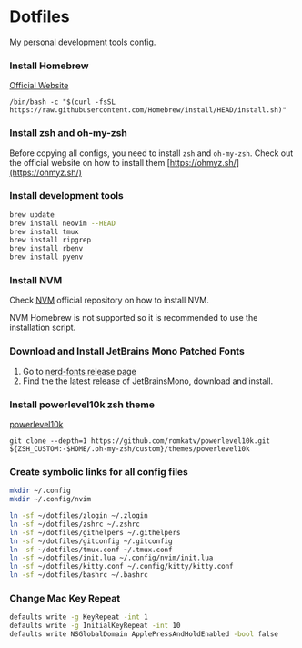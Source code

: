 # Dotfiles

My personal development tools config.

### Install Homebrew

[Official Website](https://brew.sh/)

```
/bin/bash -c "$(curl -fsSL https://raw.githubusercontent.com/Homebrew/install/HEAD/install.sh)"
```

### Install zsh and oh-my-zsh

Before copying all configs, you need to install `zsh` and `oh-my-zsh`. Check out the official website on how to install them [https://ohmyz.sh/](https://ohmyz.sh/)

### Install development tools

```bash
brew update
brew install neovim --HEAD
brew install tmux
brew install ripgrep
brew install rbenv
brew install pyenv
```

### Install NVM

Check [NVM](https://github.com/nvm-sh/nvm) official repository on how to install NVM.

NVM Homebrew is not supported so it is recommended to use the installation script.


### Download and Install JetBrains Mono Patched Fonts

1. Go to [nerd-fonts release page](https://github.com/ryanoasis/nerd-fonts/releases)
2. Find the the latest release of JetBrainsMono, download and install.

### Install powerlevel10k zsh theme

[powerlevel10k](https://github.com/romkatv/powerlevel10k?tab=readme-ov-file#oh-my-zsh)

```
git clone --depth=1 https://github.com/romkatv/powerlevel10k.git ${ZSH_CUSTOM:-$HOME/.oh-my-zsh/custom}/themes/powerlevel10k
```

### Create symbolic links for all config files

```bash
mkdir ~/.config
mkdir ~/.config/nvim

ln -sf ~/dotfiles/zlogin ~/.zlogin
ln -sf ~/dotfiles/zshrc ~/.zshrc
ln -sf ~/dotfiles/githelpers ~/.githelpers
ln -sf ~/dotfiles/gitconfig ~/.gitconfig
ln -sf ~/dotfiles/tmux.conf ~/.tmux.conf
ln -sf ~/dotfiles/init.lua ~/.config/nvim/init.lua
ln -sf ~/dotfiles/kitty.conf ~/.config/kitty/kitty.conf
ln -sf ~/dotfiles/bashrc ~/.bashrc
```

### Change Mac Key Repeat

```bash
defaults write -g KeyRepeat -int 1
defaults write -g InitialKeyRepeat -int 10
defaults write NSGlobalDomain ApplePressAndHoldEnabled -bool false
```
